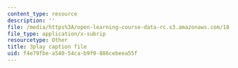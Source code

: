 ```yaml
---
content_type: resource
description: ''
file: /media/https%3A/open-learning-course-data-rc.s3.amazonaws.com/18-01sc-single-variable-calculus-fall-2010/f4e79fbea54054cab9f0886cebeea55f_Bk5y6Elcy_Q.vtt
file_type: application/x-subrip
resourcetype: Other
title: 3play caption file
uid: f4e79fbe-a540-54ca-b9f0-886cebeea55f
---
```

